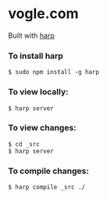# vogle.com

Built with [harp](https://harpjs.com/) 

### To install harp
```
$ sudo npm install -g harp
```

### To view locally:

```
$ harp server
```

### To view changes:

```
$ cd _src
$ harp server
```

### To compile changes:

```
$ harp compile _src ./
```
